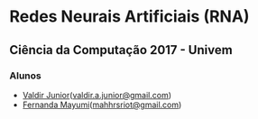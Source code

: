 # Redes Neurais Artificiais (RNA)
## Ciência da Computação 2017 - Univem

### Alunos
- [Valdir Junior](https://github.com/ValdirJunior/)([valdir.a.junior@gmail.com](mailto:valdir.a.junior@gmail.com))
- [Fernanda Mayumi](https://github.com/FernandaMayumi)([mahhrsriot@gmail.com](mailto:mahhrsriot@gmail.com))
